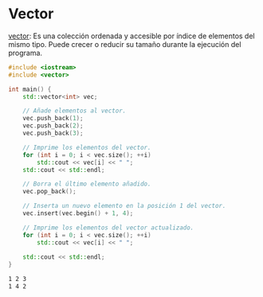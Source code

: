 # Vector

[vector](https://en.cppreference.com/w/cpp/container/vector): Es una colección ordenada y accesible por índice de elementos del mismo tipo. Puede crecer o reducir su tamaño durante la ejecución del programa.

```cpp
#include <iostream>
#include <vector>

int main() {
	std::vector<int> vec;

	// Añade elementos al vector.
	vec.push_back(1);
	vec.push_back(2);
	vec.push_back(3);

	// Imprime los elementos del vector.
	for (int i = 0; i < vec.size(); ++i)
		std::cout << vec[i] << " ";
	std::cout << std::endl;

	// Borra el último elemento añadido.
	vec.pop_back();

	// Inserta un nuevo elemento en la posición 1 del vector.
	vec.insert(vec.begin() + 1, 4);

	// Imprime los elementos del vector actualizado.
	for (int i = 0; i < vec.size(); ++i)
		std::cout << vec[i] << " ";
		
	std::cout << std::endl;
}
```

<Badge type="info" text="output" />

```bash
1 2 3
1 4 2
```